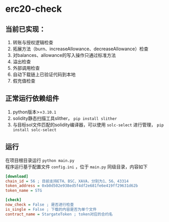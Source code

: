 # erc20-check

## 当前已实现：

1. 转账与授权逻辑检查
2. 拓展方法（burn、increaseAllowance、decreaseAllowance）检查
3. 对balances、allowance的写入操作只通过标准方法
4. 溢出检查
5. 外部调用检查
6. 自动下载链上已验证代码到本地
7. 假充值检查

## 正常运行依赖组件
1. python版本>=`3.10.1`
2. solidity静态扫描工具slither， `pip install slither`
3. 与目标sol文件匹配的solidity编译器，可以使用 `solc-select` 进行管理， `pip install solc-select`

## 运行
在项目根目录运行 `python main.py`  
程序运行基于配置文件 `config.ini` ，位于 `main.py` 同级目录，内容如下  
```ini
[download]
chain_id = 56 ; 目前支持ETH、BSC、XAVA，分别为1、56、43314
token_address = 0xb0d502e938ed5f4df2e681fe6e419ff29631d62b
token_name = STG

[check]
now_check = False ; 是否进行检查
is_single = False ; 下载的内容是否为单个文件
contract_name = StargateToken ; token对应的合约名
```

